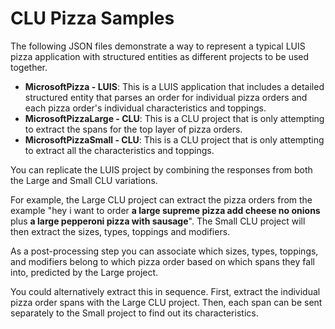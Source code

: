 # CLU Pizza Samples
The following JSON files demonstrate a way to represent a typical LUIS pizza application with structured entities as different projects to be used together.

* **MicrosoftPizza - LUIS**: This is a LUIS application that includes a detailed structured entity that parses an order for individual pizza orders and each pizza order's individual characteristics and toppings.
* **MicrosoftPizzaLarge - CLU**: This is a CLU project that is only attempting to extract the spans for the top layer of pizza orders. 
* **MicrosoftPizzaSmall - CLU**: This is a CLU project that is only attempting to extract all the characteristics and toppings.

You can replicate the LUIS project by combining the responses from both the Large and Small CLU variations. 

For example, the Large CLU project can extract the pizza orders from the example "hey i want to order **a large supreme pizza add cheese no onions** plus **a large pepperoni pizza with sausage**".
The Small CLU project will then extract the sizes, types, toppings and modifiers. 

As a post-processing step you can associate which sizes, types, toppings, and modifiers belong to which pizza order based on which spans they fall into, predicted by the Large project.

You could alternatively extract this in sequence. First, extract the individual pizza order spans with the Large CLU project. Then, each span can be sent separately to the Small project to find out its characteristics.



